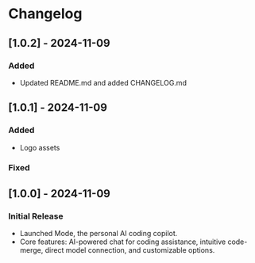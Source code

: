 # Changelog

## [1.0.2] - 2024-11-09

### Added
- Updated README.md and added CHANGELOG.md

## [1.0.1] - 2024-11-09
### Added
- Logo assets

### Fixed

## [1.0.0] - 2024-11-09
### Initial Release
- Launched Mode, the personal AI coding copilot.
- Core features: AI-powered chat for coding assistance, intuitive code-merge, direct model connection, and customizable options.
